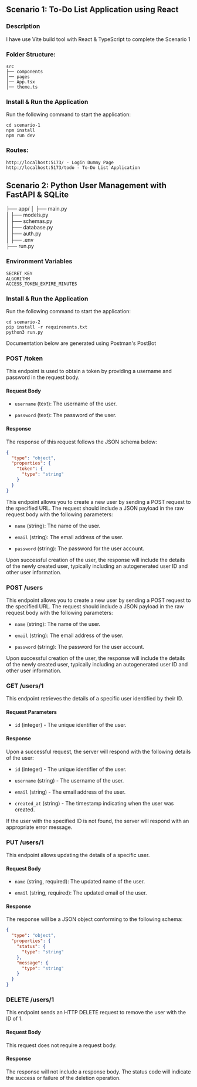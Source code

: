 ## Scenario 1: To-Do List Application using React

### Description 
I have use Vite build tool with React & TypeScript to complete the Scenario 1

### Folder Structure:
```
src
├── components
│── pages
│── App.tsx
│── theme.ts
```

### Install & Run the Application
Run the following command to start the application:
```
cd scenario-1
npm install
npm run dev
```

### Routes:
```
http://localhost:5173/ - Login Dummy Page
http://localhost:5173/todo - To-Do List Application
```

## Scenario 2: Python User Management with FastAPI & SQLite

├── app/
│   ├── main.py              
│   ├── models.py           
│   ├── schemas.py           
│   ├── database.py          
│   ├── auth.py    
│   ├── .env          
├── run.py             

### Environment Variables
```
SECRET_KEY
ALGORITHM
ACCESS_TOKEN_EXPIRE_MINUTES
```

### Install & Run the Application

Run the following command to start the application:
```
cd scenario-2
pip install -r requirements.txt
python3 run.py
```

Documentation below are generated using Postman's PostBot

### POST /token

This endpoint is used to obtain a token by providing a username and password in the request body.

#### Request Body

- `username` (text): The username of the user.
    
- `password` (text): The password of the user.
    

#### Response

The response of this request follows the JSON schema below:

``` json
{
  "type": "object",
  "properties": {
    "token": {
      "type": "string"
    }
  }
}

 ```

This endpoint allows you to create a new user by sending a POST request to the specified URL. The request should include a JSON payload in the raw request body with the following parameters:

- `name` (string): The name of the user.
    
- `email` (string): The email address of the user.
    
- `password` (string): The password for the user account.
    

Upon successful creation of the user, the response will include the details of the newly created user, typically including an autogenerated user ID and other user information.

### POST /users

This endpoint allows you to create a new user by sending a POST request to the specified URL. The request should include a JSON payload in the raw request body with the following parameters:

- `name` (string): The name of the user.
    
- `email` (string): The email address of the user.
    
- `password` (string): The password for the user account.
    

Upon successful creation of the user, the response will include the details of the newly created user, typically including an autogenerated user ID and other user information.

### GET /users/1
This endpoint retrieves the details of a specific user identified by their ID.
#### Request Parameters

- `id` (integer) - The unique identifier of the user.
    

#### Response

Upon a successful request, the server will respond with the following details of the user:

- `id` (integer) - The unique identifier of the user.
    
- `username` (string) - The username of the user.
    
- `email` (string) - The email address of the user.
    
- `created_at` (string) - The timestamp indicating when the user was created.
    

If the user with the specified ID is not found, the server will respond with an appropriate error message.

### PUT /users/1

This endpoint allows updating the details of a specific user.

#### Request Body

- `name` (string, required): The updated name of the user.
    
- `email` (string, required): The updated email of the user.
    

#### Response

The response will be a JSON object conforming to the following schema:

``` json
{
  "type": "object",
  "properties": {
    "status": {
      "type": "string"
    },
    "message": {
      "type": "string"
    }
  }
}

 ```
### DELETE /users/1

 This endpoint sends an HTTP DELETE request to remove the user with the ID of 1.

#### Request Body

This request does not require a request body.

#### Response

The response will not include a response body. The status code will indicate the success or failure of the deletion operation.